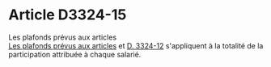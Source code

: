 # Article D3324-15

  
Les plafonds prévus aux articles [  
Les plafonds prévus aux articles][1] et [D. 3324-12][2] s'appliquent à la totalité de la participation attribuée à chaque salarié.

 [1]: /affichCodeArticle.do?cidTexte=LEGITEXT000006072050&idArticle=LEGIARTI000018487869&dateTexte=&categorieLien=cid
 [2]: /affichCodeArticle.do?cidTexte=LEGITEXT000006072050&idArticle=LEGIARTI000018487873&dateTexte=&categorieLien=cid